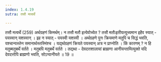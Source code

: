 ```yaml
---
index: 1.4.19
sutra: तसौ मत्वर्थे

---
```

 तसौ मत्वर्थे (259) अर्थग्रहणं किमर्थम्। न तसौ मतौ इत्येवोच्येत ? तसौ मतौःइतीयत्युच्यमान इहैव स्यात्  -  पयस्वान् यशस्वान् । इह न स्यात्  -  पयस्वी यशस्वी । अर्थग्रहणे पुनः क्रियमाणे मतुपि च सिद्धं भवति, यश्चान्यस्तेन समानार्थस्तस्मिंश्च । यद्यर्थग्रहणं क्रियते पयस्वान् अत्र न प्राप्नोति । किं कारणम् ? न हि मतुब्मतुबर्थे वर्तते । मतुबपि मतुबर्थे वर्तते । तद्यथा  -  देवदत्तशालायां ब्राह्मणा आनीयन्तामित्युक्ते यदि देवदत्तोपि ब्राह्मणो भवति, सोऽप्यानीयते ॥ 19 ॥ 